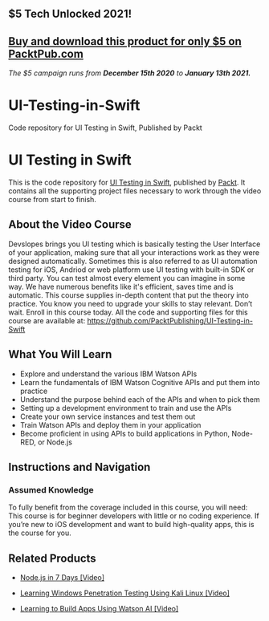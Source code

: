 ## $5 Tech Unlocked 2021!
[Buy and download this product for only $5 on PacktPub.com](https://www.packtpub.com/)
-----
*The $5 campaign         runs from __December 15th 2020__ to __January 13th 2021.__*

# UI-Testing-in-Swift
Code repository for UI Testing in Swift, Published by Packt
# UI Testing in Swift
This is the code repository for [UI Testing in Swift](https://www.packtpub.com/big-data-and-business-intelligence/learning-build-apps-using-watson-ai-video?utm_source=github&utm_medium=repository&utm_campaign=9781788620789), published by [Packt](https://www.packtpub.com/?utm_source=github). It contains all the supporting project files necessary to work through the video course from start to finish.
## About the Video Course
Devslopes brings you UI testing which is basically testing the User Interface of your application, making sure that all your interactions work as they were designed automatically. Sometimes this is also referred to as UI automation testing for iOS, Andriod or web platform use UI testing with built-in SDK or third party. You can test almost every element you can imagine in some way. We have numerous benefits like it's efficient, saves time and is automatic. This course supplies in-depth content that put the theory into practice. You know you need to upgrade your skills to stay relevant. Don’t wait. Enroll in this course today.
All the code and supporting files for this course are available at: https://github.com/PacktPublishing/UI-Testing-in-Swift

<H2>What You Will Learn</H2>
<DIV class=book-info-will-learn-text>
<UL>
<LI>Explore and understand the various IBM Watson APIs 
<LI>Learn the fundamentals of IBM Watson Cognitive APIs and put them into practice&nbsp; 
<LI>Understand the purpose behind each of the APIs and when to pick them 
<LI>Setting up a development environment to train and use the APIs 
<LI>Create your own service instances and test them out 
<LI>Train Watson APIs and deploy them in your application 
<LI>Become proficient in using APIs to build applications in Python, Node-RED, or Node.js </LI></UL></DIV>

## Instructions and Navigation
### Assumed Knowledge
To fully benefit from the coverage included in this course, you will need:<br/>
This course is for beginner developers with little or no coding experience. If you’re new to iOS development and want to build high-quality apps, this is the course for you.

   

## Related Products
* [Node.js in 7 Days [Video]](https://www.packtpub.com/big-data-and-business-intelligence/learning-build-apps-using-watson-ai-video?utm_source=github&utm_medium=repository&utm_campaign=9781788620789)

* [Learning Windows Penetration Testing Using Kali Linux [Video]](https://www.packtpub.com/big-data-and-business-intelligence/learning-build-apps-using-watson-ai-video?utm_source=github&utm_medium=repository&utm_campaign=9781788620789)

* [Learning to Build Apps Using Watson AI [Video]](https://www.packtpub.com/big-data-and-business-intelligence/learning-build-apps-using-watson-ai-video?utm_source=github&utm_medium=repository&utm_campaign=9781788620789)

